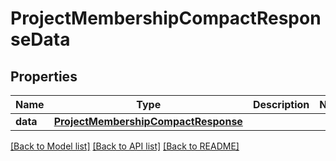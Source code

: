 # ProjectMembershipCompactResponseData

## Properties
Name | Type | Description | Notes
------------ | ------------- | ------------- | -------------
**data** | [**ProjectMembershipCompactResponse**](ProjectMembershipCompactResponse.md) |  | 

[[Back to Model list]](../README.md#documentation-for-models) [[Back to API list]](../README.md#documentation-for-api-endpoints) [[Back to README]](../README.md)

